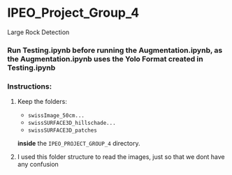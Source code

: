 # IPEO_Project_Group_4
Large Rock Detection

### Run Testing.ipynb before running the Augmentation.ipynb, as the Augmentation.ipynb uses the Yolo Format created in Testing.ipynb

### Instructions:
1. Keep the folders:
   - `swissImage_50cm...`
   - `swissSURFACE3D_hillschade...`
   - `swissSURFACE3D_patches`
   
   **inside** the `IPEO_PROJECT_GROUP_4` directory.
   
2. I used this folder structure to read the images, just so that we dont have any confusion
